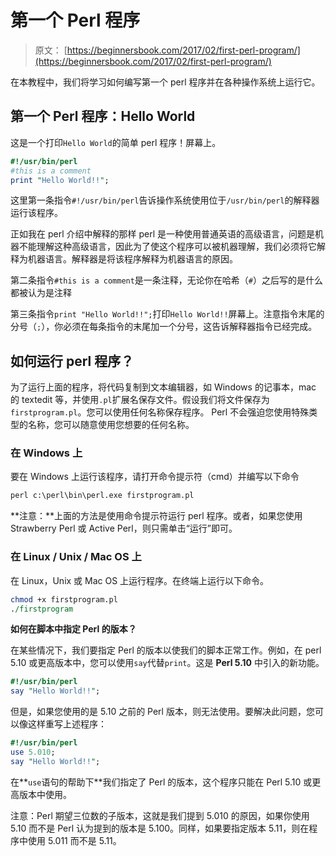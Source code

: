 # 第一个 Perl 程序

> 原文： [https://beginnersbook.com/2017/02/first-perl-program/](https://beginnersbook.com/2017/02/first-perl-program/)

在本教程中，我们将学习如何编写第一个 perl 程序并在各种操作系统上运行它。

## 第一个 Perl 程序：Hello World

这是一个打印`Hello World`的简单 perl 程序！屏幕上。

```perl
#!/usr/bin/perl
#this is a comment
print "Hello World!!";
```

这里第一条指令`#!/usr/bin/perl`告诉操作系统使用位于`/usr/bin/perl`的解释器运行该程序。

正如我在 perl 介绍中解释的那样 perl 是一种使用普通英语的高级语言，问题是机器不能理解这种高级语言，因此为了使这个程序可以被机器理解，我们必须将它解释为机器语言。解释器是将该程序解释为机器语言的原因。

第二条指令`#this is a comment`是一条注释，无论你在哈希（`#`）之后写的是什么都被认为是注释

第三条指令`print "Hello World!!";`打印`Hello World!!`屏幕上。注意指令末尾的分号（`;`），你必须在每条指令的末尾加一个分号，这告诉解释器指令已经完成。

## 如何运行 perl 程序？

为了运行上面的程序，将代码复制到文本编辑器，如 Windows 的记事本，mac 的 textedit 等，并使用`.pl`扩展名保存文件。假设我们将文件保存为`firstprogram.pl`。您可以使用任何名称保存程序。 Perl 不会强迫您使用特殊类型的名称，您可以随意使用您想要的任何名称。

### 在 Windows 上

要在 Windows 上运行该程序，请打开命令提示符（cmd）并编写以下命令

```perl
perl c:\perl\bin\perl.exe firstprogram.pl
```

**注意：**上面的方法是使用命令提示符运行 perl 程序。或者，如果您使用 Strawberry Perl 或 Active Perl，则只需单击“运行”即可。

### 在 Linux / Unix / Mac OS 上

在 Linux，Unix 或 Mac OS 上运行程序。在终端上运行以下命令。

```perl
chmod +x firstprogram.pl
./firstprogram
```

**如何在脚本中指定 Perl 的版本？**

在某些情况下，我们要指定 Perl 的版本以使我们的脚本正常工作。例如，在 perl 5.10 或更高版本中，您可以使用`say`代替`print`。这是 **Perl 5.10** 中引入的新功能。

```perl
#!/usr/bin/perl
say "Hello World!!";
```

但是，如果您使用的是 5.10 之前的 Perl 版本，则无法使用。要解决此问题，您可以像这样重写上述程序：

```perl
#!/usr/bin/perl
use 5.010;
say "Hello World!!";
```

在**`use`语句的帮助下**我们指定了 Perl 的版本，这个程序只能在 Perl 5.10 或更高版本中使用。

注意：Perl 期望三位数的子版本，这就是我们提到 5.010 的原因，如果你使用 5.10 而不是 Perl 认为提到的版本是 5.100。同样，如果要指定版本 5.11，则在程序中使用 5.011 而不是 5.11。